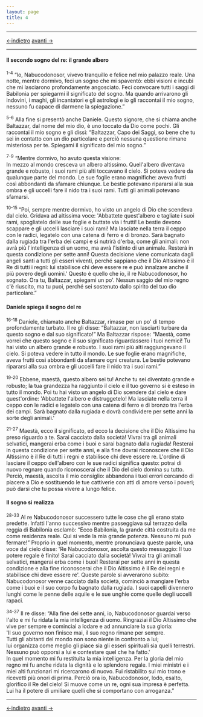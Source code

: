 ```yaml
---
layout: page
title: 4
---
```


---------------------------------------
[<-indietro](da03.html) [avanti ->](da05.html)

--------------------------------
#### Il secondo sogno del re: il grande albero

<sup>1-4</sup> “lo, Nabucodonosor, vivevo tranquillo e felice nel mio
palazzo reale. Una notte, mentre dormivo, feci un sogno che mi spaventò:
ebbi visioni e incubi che mi lasciarono profondamente angosciato. Feci
convocare tutti i saggi di Babilonia per spiegarmi il significato del
sogno. Ma quando arrivarono gli indovini, i maghi, gli incantatori e gli
astrologi e io gli raccontai il mio sogno, nessuno fu capace di darmene
la spiegazione.”

<sup>5-6</sup> Alla fine si presentò anche Daniele. Questo signore, che
si chiama anche Baltazzar, dal nome del mio dio, è uno toccato da Dio
come pochi. Gli raccontai il mio sogno e gli dissi: “Baltazzar, Capo dei
Saggi, so bene che tu sei in contatto con un dio particolare e perciò
nessuna questione rimane misteriosa per te. Spiegami il significato del
mio sogno.”

<sup>7-9</sup> “Mentre dormivo, ho avuto questa visione:  
In mezzo al mondo cresceva un albero altissimo. Quell'albero diventava
grande e robusto, i suoi rami più alti toccavano il cielo. Si poteva
vedere da qualunque parte del mondo. Le sue foglie erano magnifiche:
aveva frutti così abbondanti da sfamare chiunque. Le bestie potevano
ripararsi alla sua ombra e gli uccelli fare il nido tra i suoi rami.
Tutti gli animali potevano sfamarsi.

<sup>10-15</sup> “Poi, sempre mentre dormivo, ho visto un angelo di Dio
che scendeva dal cielo. Gridava ad altissima voce: 'Abbattete
quest'albero e tagliate i suoi rami, spogliatelo delle sue foglie e
buttate via i frutti\! Le bestie devono scappare e gli uccelli lasciare
i suoi rami\! Ma lasciate nella terra il ceppo con le radici, legatelo
con una catena di ferro e di bronzo. Sarà bagnato dalla rugiada tra
l'erba dei campi e si nutrirà d'erba, come gli animali: non avrà più
l'intelligenza di un uomo, ma avrà l'istinto di un animale. Resterà in
questa condizione per sette anni\! Questa decisione viene comunicata
dagli angeli santi a tutti gli esseri viventi, perché sappiano che il
Dio Altissimo è il Re di tutti i regni: lui stabilisce chi deve essere
re e può innalzare anche il più povero degli uomini.' Questo è quello
che io, il re Nabucodonosor, ho sognato. Ora tu, Baltazzar, spiegami un
po'. Nessun saggio del mio regno c'è riuscito, ma tu puoi, perché sei
sostenuto dallo spirito del tuo dio particolare.”

#### Daniele spiega il sogno del re

<sup>16-18</sup> Daniele, chiamato anche Baltazzar, rimase per un po' di
tempo profondamente turbato. Il re gli disse: “Baltazzar, non lasciarti
turbare da questo sogno e dal suo significato\!” Ma Baltazzar rispose:
“Maestà, come vorrei che questo sogno e il suo significato
riguardassero i tuoi nemici\! Tu hai visto un albero grande e robusto. I
suoi rami più alti raggiungevano il cielo. Si poteva vedere in tutto il
mondo. Le sue foglie erano magnifiche, aveva frutti così abbondanti da
sfamare ogni creatura. Le bestie potevano ripararsi alla sua ombra e gli
uccelli fare il nido tra i suoi rami.”

<sup>19-20</sup> Ebbene, maestà, questo albero sei tu\! Anche tu sei
diventato grande e robusto; la tua grandezza ha raggiunto il cielo e il
tuo governo si è esteso in tutto il mondo. Poi tu hai visto un angelo di
Dio scendere dal cielo e dare quest'ordine: 'Abbattete l'albero e
distruggetelo\! Ma lasciate nella terra il ceppo con le radici e
legatelo con una catena di ferro e di bronzo tra l'erba dei campi. Sarà
bagnato dalla rugiada e dovrà condividere per sette anni la sorte degli
animali.'

<sup>21-27</sup> Maestà, ecco il significato, ed ecco la decisione che
il Dio Altissimo ha preso riguardo a te. Sarai cacciato dalla società\!
Vivrai tra gli animali selvatici, mangerai erba come i buoi e sarai
bagnato dalla rugiada\! Resterai in questa condizione per sette anni, e
alla fine dovrai riconoscere che il Dio Altissimo è il Re di tutti i
regni e stabilisce chi deve essere re. L'ordine di lasciare il ceppo
dell'albero con le sue radici significa questo: potrai di nuovo regnare
quando riconoscerai che il Dio del cielo domina su tutto. Perciò,
maestà, ascolta il mio consiglio: abbandona i tuoi errori cercando di
piacere a Dio e sostituendo le tue cattiverie con atti di amore verso i
poveri; può darsi che tu possa vivere a lungo felice.

#### Il sogno si realizza

<sup>28-33</sup> Al re Nabucodonosor successero tutte le cose che gli
erano stato predette. Infatti l'anno successivo mentre passeggiava sul
terrazzo della reggia di Babilonia esclamò: “Ecco Babilonia, la grande
città costruita da me come residenza reale. Qui si vede la mia grande
potenza. Nessuno mi può fermare\!” Proprio in quel momento, mentre
pronunciava queste parole, una voce dal cielo disse: 'Re Nabucodonosor,
ascolta questo messaggio: Il tuo potere regale è finito\! Sarai cacciato
dalla società\! Vivrai tra gli animali selvatici, mangerai erba come i
buoi\! Resterai per sette anni in questa condizione e alla fine
riconoscerai che il Dio Altissimo è il Re dei regni e stabilisce chi
deve essere re'. Queste parole si avverarono subito: Nabucodonosor venne
cacciato dalla società, cominciò a mangiare l'erba come i buoi e il suo
corpo fu bagnato dalla rugiada. I suoi capelli divennero lunghi come le
penne delle aquile e le sue unghie come quelle degli uccelli rapaci.

<sup>34-37</sup> Il re disse: “Alla fine dei sette anni, io,
Nabucodonosor guardai verso l'alto e mi fu ridata la mia intelligenza di
uomo. Ringraziai il Dio Altissimo che vive per sempre e cominciai a
lodare e ad annunciare la sua gloria:  
'Il suo governo non finisce mai, il suo regno rimane per sempre.  
Tutti gli abitanti del mondo non sono niente in confronto a lui;  
lui organizza come meglio gli piace sia gli esseri spirituali sia quelli
terrestri.  
Nessuno può opporsi a lui e contestare quel che ha fatto.'  
In quel momento mi fu restituita la mia intelligenza. Per la gloria del
mio regno mi fu anche ridata la dignità e lo splendore regale. I miei
ministri e i miei alti funzionari mi ricercarono di nuovo. Fui
ristabilito sul mio trono e ricevetti più onori di prima. Perciò ora io,
Nabucodonosor, lodo, esalto, glorifico il Re del cielo\! Si muove come
un re, ogni sua impresa è perfetta. Lui ha il potere di umiliare quelli
che si comportano con arroganza.”

---------------------------------------
[<-indietro](da03.html) [avanti ->](da05.html)